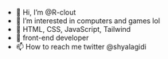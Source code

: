 - 👋 Hi, I’m @R-clout
- 👀 I’m interested in computers and games lol
- 🌱 HTML, CSS, JavaScript, Tailwind
- 💞️ front-end developer 
- 📫 How to reach me twitter @shyalagidi

<!---
R-clout/R-clout is a ✨ special ✨ repository because its `README.md` (this file) appears on your GitHub profile.
You can click the Preview link to take a look at your changes.
--->
